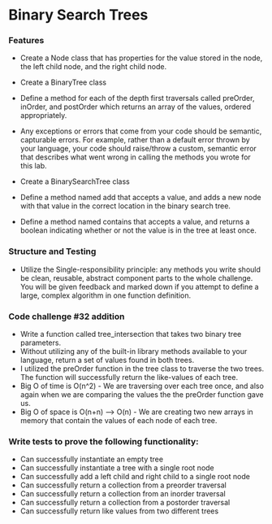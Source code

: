 # Binary Search Trees

### Features
- Create a Node class that has properties for the value stored in the node, the left child node, and the right child node.
- Create a BinaryTree class
- Define a method for each of the depth first traversals called preOrder, inOrder, and postOrder which returns an array of the values, ordered appropriately.
- Any exceptions or errors that come from your code should be semantic, capturable errors. For example, rather than a default error thrown by your language, your code should raise/throw a custom, semantic error that describes what went wrong in calling the methods you wrote for this lab.

- Create a BinarySearchTree class
- Define a method named add that accepts a value, and adds a new node with that value in the correct location in the binary search tree.
- Define a method named contains that accepts a value, and returns a boolean indicating whether or not the value is in the tree at least once.

### Structure and Testing
- Utilize the Single-responsibility principle: any methods you write should be clean, reusable, abstract component parts to the whole challenge. You will be given feedback and marked down if you attempt to define a large, complex algorithm in one function definition.

### Code challenge #32 addition
- Write a function called tree_intersection that takes two binary tree parameters.
- Without utilizing any of the built-in library methods available to your language, return a set of values found in both trees.
- I utilized the preOrder function in the tree class to traverse the two trees. The function will successfully return the like-values of each tree.
- Big O of time is O(n^2) - We are traversing over each tree once, and also again when we are comparing the values the the preOrder function gave us. 
- Big O of space is O(n+n) --> O(n) - We are creating two new arrays in memory that contain the values of each node of each tree.

### Write tests to prove the following functionality:

- Can successfully instantiate an empty tree
- Can successfully instantiate a tree with a single root node
- Can successfully add a left child and right child to a single root node
- Can successfully return a collection from a preorder traversal
- Can successfully return a collection from an inorder traversal
- Can successfully return a collection from a postorder traversal
- Can successfully return like values from two different trees
